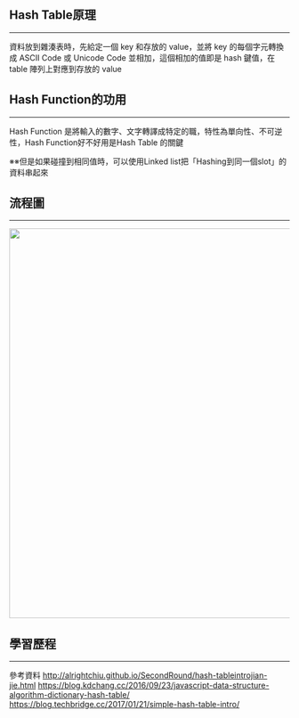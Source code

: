 ## Hash Table原理
----------------------------
資料放到雜湊表時，先給定一個 key 和存放的 value，並將 key 的每個字元轉換成 ASCII Code 或 Unicode Code 並相加，這個相加的值即是 hash 鍵值，在 table 陣列上對應到存放的 value

## Hash Function的功用
----------------------------
Hash Function 是將輸入的數字、文字轉譯成特定的職，特性為單向性、不可逆性，Hash Function好不好用是Hash Table 的關鍵

※※但是如果碰撞到相同值時，可以使用Linked list把「Hashing到同一個slot」的資料串起來


## 流程圖
-----------------------------
<img src="https://github.com/weberliao/Data-structure-and-Algorithm/blob/README.md/5.png" height='700' weight='550'>

## 學習歷程 

-----------------------------



參考資料
http://alrightchiu.github.io/SecondRound/hash-tableintrojian-jie.html
https://blog.kdchang.cc/2016/09/23/javascript-data-structure-algorithm-dictionary-hash-table/
https://blog.techbridge.cc/2017/01/21/simple-hash-table-intro/


